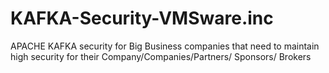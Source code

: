 # KAFKA-Security-VMSware.inc
APACHE KAFKA security for Big Business companies that need to maintain high security for their Company/Companies/Partners/ Sponsors/ Brokers


